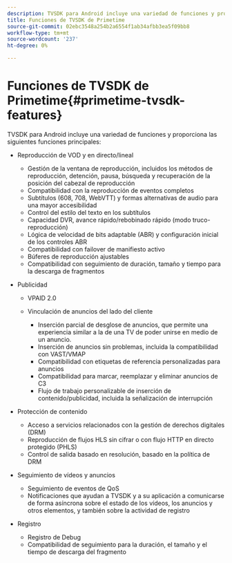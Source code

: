 ```yaml
---
description: TVSDK para Android incluye una variedad de funciones y proporciona las siguientes funciones principales
title: Funciones de TVSDK de Primetime
source-git-commit: 02ebc3548a254b2a6554f1ab34afbb3ea5f09bb8
workflow-type: tm+mt
source-wordcount: '237'
ht-degree: 0%

---
```


# Funciones de TVSDK de Primetime{#primetime-tvsdk-features}

TVSDK para Android incluye una variedad de funciones y proporciona las siguientes funciones principales:

* Reproducción de VOD y en directo/lineal

   * Gestión de la ventana de reproducción, incluidos los métodos de reproducción, detención, pausa, búsqueda y recuperación de la posición del cabezal de reproducción
   * Compatibilidad con la reproducción de eventos completos
   * Subtítulos (608, 708, WebVTT) y formas alternativas de audio para una mayor accesibilidad
   * Control del estilo del texto en los subtítulos
   * Capacidad DVR, avance rápido/rebobinado rápido (modo truco-reproducción)
   * Lógica de velocidad de bits adaptable (ABR) y configuración inicial de los controles ABR
   * Compatibilidad con failover de manifiesto activo
   * Búferes de reproducción ajustables
   * Compatibilidad con seguimiento de duración, tamaño y tiempo para la descarga de fragmentos

* Publicidad

   * VPAID 2.0
   * Vinculación de anuncios del lado del cliente

      * Inserción parcial de desglose de anuncios, que permite una experiencia similar a la de una TV de poder unirse en medio de un anuncio.
      * Inserción de anuncios sin problemas, incluida la compatibilidad con VAST/VMAP
      * Compatibilidad con etiquetas de referencia personalizadas para anuncios
      * Compatibilidad para marcar, reemplazar y eliminar anuncios de C3
      * Flujo de trabajo personalizable de inserción de contenido/publicidad, incluida la señalización de interrupción

* Protección de contenido

   * Acceso a servicios relacionados con la gestión de derechos digitales (DRM)
   * Reproducción de flujos HLS sin cifrar o con flujo HTTP en directo protegido (PHLS)
   * Control de salida basado en resolución, basado en la política de DRM

* Seguimiento de vídeos y anuncios

   * Seguimiento de eventos de QoS
   * Notificaciones que ayudan a TVSDK y a su aplicación a comunicarse de forma asíncrona sobre el estado de los vídeos, los anuncios y otros elementos, y también sobre la actividad de registro

* Registro

   * Registro de Debug
   * Compatibilidad de seguimiento para la duración, el tamaño y el tiempo de descarga del fragmento

